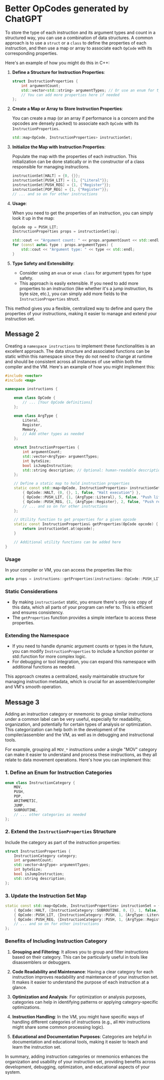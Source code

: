 # Better OpCodes generated by ChatGPT

To store the type of each instruction and its argument types and count in a structured way, you can use a combination of data structures. A common approach is to use a `struct` or a `class` to define the properties of each instruction, and then use a map or array to associate each `OpCode` with its corresponding properties.

Here's an example of how you might do this in C++:

1. **Define a Structure for Instruction Properties**:

    ```cpp
    struct InstructionProperties {
        int argumentCount;
        std::vector<std::string> argumentTypes; // Or use an enum for type safety
        // You can add more properties here if needed
    };
    ```

2. **Create a Map or Array to Store Instruction Properties**:

    You can create a map (or an array if performance is a concern and the opcodes are densely packed) to associate each `OpCode` with its `InstructionProperties`.

    ```cpp
    std::map<OpCode, InstructionProperties> instructionSet;
    ```

3. **Initialize the Map with Instruction Properties**:

    Populate the map with the properties of each instruction. This initialization can be done statically or in the constructor of a class responsible for managing instructions.

    ```cpp
    instructionSet[HALT] = {0, {}};
    instructionSet[PUSH_LIT] = {1, {"Literal"}};
    instructionSet[PUSH_REG] = {1, {"Register"}};
    instructionSet[POP_REG] = {1, {"Register"}};
    // ... and so on for other instructions
    ```

4. **Usage**:

    When you need to get the properties of an instruction, you can simply look it up in the map:

    ```cpp
    OpCode op = PUSH_LIT;
    InstructionProperties props = instructionSet[op];

    std::cout << "Argument count: " << props.argumentCount << std::endl;
    for (const auto& type : props.argumentTypes) {
        std::cout << "Argument type: " << type << std::endl;
    }
    ```

5. **Type Safety and Extensibility**:

    - Consider using an `enum` or `enum class` for argument types for type safety.
    - This approach is easily extensible. If you need to add more properties to an instruction (like whether it's a jump instruction, its byte size, etc.), you can simply add more fields to the `InstructionProperties` struct.

This method gives you a flexible, centralized way to define and query the properties of your instructions, making it easier to manage and extend your instruction set.

## Message 2

Creating a `namespace instructions` to implement these functionalities is an excellent approach. The data structure and associated functions can be static within this namespace since they do not need to change at runtime and should be consistent across all instances of use within both the compiler and the VM. Here's an example of how you might implement this:

```cpp
#include <vector>
#include <map>

namespace instructions {

    enum class OpCode {
        // ... [Your OpCode definitions]
    };

    enum class ArgType {
        Literal,
        Register,
        Memory,
        // Add other types as needed
    };

    struct InstructionProperties {
        int argumentCount;
        std::vector<ArgType> argumentTypes;
        int byteSize;
        bool isJumpInstruction;
        std::string description; // Optional: human-readable description
    };

    // Define a static map to hold instruction properties
    static const std::map<OpCode, InstructionProperties> instructionSet = {
        { OpCode::HALT, {0, {}, 1, false, "Halt execution"} },
        { OpCode::PUSH_LIT, {1, {ArgType::Literal}, 5, false, "Push literal onto stack"} },
        { OpCode::PUSH_REG, {1, {ArgType::Register}, 2, false, "Push register value onto stack"} },
        // ... and so on for other instructions
    };

    // Utility function to get properties for a given opcode
    static const InstructionProperties& getProperties(OpCode opcode) {
        return instructionSet.at(opcode);
    }

    // Additional utility functions can be added here
}
```

### Usage

In your compiler or VM, you can access the properties like this:

```cpp
auto props = instructions::getProperties(instructions::OpCode::PUSH_LIT);
```

### Static Considerations

- By making `instructionSet` static, you ensure there's only one copy of this data, which all parts of your program can refer to. This is efficient and ensures consistency.
- The `getProperties` function provides a simple interface to access these properties.

### Extending the Namespace

- If you need to handle dynamic argument counts or types in the future, you can modify `InstructionProperties` to include a function pointer or std::function for more complex logic.
- For debugging or tool integration, you can expand this namespace with additional functions as needed.

This approach creates a centralized, easily maintainable structure for managing instruction metadata, which is crucial for an assembler/compiler and VM's smooth operation.

## Message 3

Adding an instruction category or mnemonic to group similar instructions under a common label can be very useful, especially for readability, organization, and potentially for certain types of analysis or optimization. This categorization can help both in the development of the compiler/assembler and the VM, as well as in debugging and instructional tools.

For example, grouping all `MOV_*` instructions under a single "MOV" category can make it easier to understand and process these instructions, as they all relate to data movement operations. Here's how you can implement this:

### 1. Define an Enum for Instruction Categories

```cpp
enum class InstructionCategory {
    MOV,
    PUSH,
    POP,
    ARITHMETIC,
    JUMP,
    SUBROUTINE,
    // ... other categories as needed
};
```

### 2. Extend the `InstructionProperties` Structure

Include the category as part of the instruction properties:

```cpp
struct InstructionProperties {
    InstructionCategory category;
    int argumentCount;
    std::vector<ArgType> argumentTypes;
    int byteSize;
    bool isJumpInstruction;
    std::string description;
};
```

### 3. Update the Instruction Set Map

```cpp
static const std::map<OpCode, InstructionProperties> instructionSet = {
    { OpCode::HALT, {InstructionCategory::SUBROUTINE, 0, {}, 1, false, "Halt execution"} },
    { OpCode::PUSH_LIT, {InstructionCategory::PUSH, 1, {ArgType::Literal}, 5, false, "Push literal onto stack"} },
    { OpCode::PUSH_REG, {InstructionCategory::PUSH, 1, {ArgType::Register}, 2, false, "Push register value onto stack"} },
    // ... and so on for other instructions
};
```

### Benefits of Including Instruction Category

1. **Grouping and Filtering**: It allows you to group and filter instructions based on their category. This can be particularly useful in tools like disassemblers or debuggers.

2. **Code Readability and Maintenance**: Having a clear category for each instruction improves readability and maintenance of your instruction set. It makes it easier to understand the purpose of each instruction at a glance.

3. **Optimization and Analysis**: For optimization or analysis purposes, categories can help in identifying patterns or applying category-specific optimizations.

4. **Instruction Handling**: In the VM, you might have specific ways of handling different categories of instructions (e.g., all `MOV` instructions might share some common processing logic).

5. **Educational and Documentation Purposes**: Categories are helpful in documentation and educational tools, making it easier to teach and learn the instruction set.

In summary, adding instruction categories or mnemonics enhances the organization and usability of your instruction set, providing benefits across development, debugging, optimization, and educational aspects of your system.
